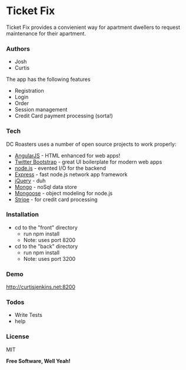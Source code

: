 # Ticket Fix

Ticket Fix provides a convienient way for apartment dwellers to request maintenance for their apartment.

### Authors
- Josh
- Curtis

The app has the following features
- Registration
- Login
- Order
- Session management
- Credit Card payment processing (sorta!)

### Tech

DC Roasters uses a number of open source projects to work properly:

* [AngularJS] - HTML enhanced for web apps!
* [Twitter Bootstrap] - great UI boilerplate for modern web apps
* [node.js] - evented I/O for the backend
* [Express] - fast node.js network app framework
* [jQuery] - duh
* [Mongo] - noSql data store
* [Mongoose] - object modeling for node.js
* [Stripe] - for credit card processing

### Installation
  - cd to the "front" directory
    * run npm install
    * Note: uses port 8200
  - cd to the "back" directory
    * run npm install
    * Note: uses port 3200

### Demo

http://curtisjenkins.net:8200

### Todos
 - Write Tests
 - help

### License

MIT


**Free Software, Well Yeah!**

[//]: # (These are reference links used in the body of this note and get stripped out when the markdown processor does its job. There is no need to format nicely because it shouldn't be seen. Thanks SO - http://stackoverflow.com/questions/4823468/store-comments-in-markdown-syntax)


   [Mongo]: <http://mongodb.com>
   [Mongoose]: <http://mongoosejs.com>
   [node.js]: <http://nodejs.org>
   [Twitter Bootstrap]: <http://twitter.github.com/bootstrap/>
   [express]: <http://expressjs.com>
   [AngularJS]: <http://angularjs.org>
   [jQuery]: <http://jquery.com>
   [Stripe]: <http://stripe.com>
